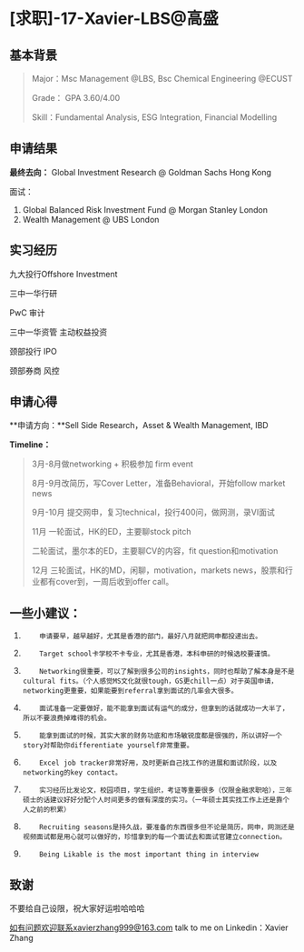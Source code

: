 # [求职]-17-Xavier-LBS@高盛

## **基本背景**

> Major：Msc Management @LBS, Bsc Chemical Engineering @ECUST 
>
> Grade： GPA 3.60/4.00
>
> Skill：Fundamental Analysis, ESG Integration, Financial Modelling

## **申请结果**

**最终去向：** Global Investment Research @ Goldman Sachs Hong Kong

面试：

1.   Global Balanced Risk      Investment Fund @ Morgan Stanley London
2. Wealth Management @ UBS London

## **实习经历**

九大投行Offshore Investment 

三中一华行研

PwC 审计

三中一华资管 主动权益投资

颈部投行 IPO

颈部券商 风控

## **申请心得**

**申请方向：**Sell Side Research，Asset & Wealth Management, IBD

**Timeline：**

> 3月-8月做networking + 积极参加 firm event
>
> 8月-9月改简历，写Cover Letter，准备Behavioral，开始follow market news
>
> 9月-10月 提交网申，复习technical，投行400问，做网测，录VI面试
>
> 11月 一轮面试，HK的ED，主要聊stock pitch
>
> 二轮面试，墨尔本的ED，主要聊CV的内容，fit question和motivation
>
> 12月 三轮面试，HK的MD，闲聊，motivation，markets news，股票和行业都有cover到，一周后收到offer call。

##  **一些小建议：**

1.     ​	申请要早，越早越好，尤其是香港的部门，最好八月就把网申都投递出去。
2.     ​	Target school卡学校不卡专业，尤其是香港，本科申研的时候选校要谨慎。
3.     ​	Networking很重要，可以了解到很多公司的insights，同时也帮助了解本身是不是cultural fits。（个人感觉MS文化就很tough，GS更chill一点）对于英国申请，networking更重要，如果能要到referral拿到面试的几率会大很多。
4.     ​	面试准备一定要做好，能不能拿到面试有运气的成分，但拿到的话就成功一大半了，所以不要浪费掉难得的机会。
5.     ​	能拿到面试的时候，其实大家的财务功底和市场敏锐度都是很强的，所以讲好一个story对帮助你differentiate yourself非常重要。
6.     ​	Excel job tracker非常好用，及时更新自己找工作的进展和面试阶段，以及networking的key contact。
7.     ​	实习经历比发论文，校园项目，学生组织，考证等重要很多（仅限金融求职哈），三年硕士的话建议好好分配个人时间更多的做有深度的实习。（一年硕士其实找工作上还是靠个人之前的积累）
8.     ​	Recruiting seasons是持久战，要准备的东西很多但不论是简历，网申，网测还是视频面试都是用心就可以做好的，珍惜拿到的每一个面试去和面试官建立connection。
9.     ​	Being Likable is the most important thing in interview

## **致谢**

不要给自己设限，祝大家好运啦哈哈哈

如有问题欢迎联系xavierzhang999@163.com talk to me on Linkedin：Xavier Zhang

 